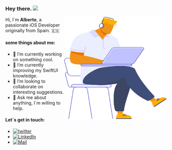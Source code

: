 ### Hey there. <img src="https://media.giphy.com/media/hvRJCLFzcasrR4ia7z/giphy.gif" width="25px">

<img align="right" alt="GIF" src="/Assets/me.svg?raw=true" width="320" height="320" />  

Hi, I´m **Alberto**, a passionate iOS Developer originally from Spain. 🇪🇸

#### some things about me:
- 🔭 I’m currently working on something cool.
- 🌱 I’m currently improving my SwiftUI knowledge.
- 👯 I’m looking to collaborate on interesting suggestions.
- 💬 Ask me about anything, I´m willing to help.

<!-- 
 📝[Resume](https://drive.google.com/) REMEMBER TO ADD THE LINK when updated!
-->

#### Let´s get in touch:   
- [![twitter](https://img.shields.io/badge/-@AlbertoTalavan-00ACEE.svg?style=for-the-badge&logo=twitter&color=black
 "Alberto Talaván")](https://twitter.com/albertotalavan)
- [![LinkedIn](https://img.shields.io/badge/-@AlbertoTalavan-00ACEE.svg?style=for-the-badge&logo=linkedin&color=0C62A7
 "Alberto Talaván")](https://www.linkedin.com/in/alberto-t-491001173/)
- [![Mail](https://img.shields.io/badge/-send%20me%20an%20email-00ACEE.svg?style=for-the-badge&logo=gmail&color=black
 "Alberto Talaván")](mailto:albertotalavan@gmail.com?Subject=Hi%20Alberto!)

<!-- 
- [![discord](https://img.shields.io/badge/-Alberto%20T%235557-00ACEE.svg?style=for-the-badge&logo=discord&color=black "Alberto")](https://discord.com/) 
-->
